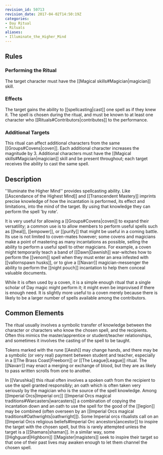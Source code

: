 ```yaml
---
revision_id: 50713
revision_date: 2017-04-02T14:50:19Z
categories:
- Day Ritual
- Rituals
aliases:
- Illuminate_the_Higher_Mind
---
```


## Rules

### Performing the Ritual
  The target character must have the [[Magical skills#Magician|magician]] skill.



### Effects
The target gains the ability to [[spellcasting|cast]] one spell as if they knew it. The spell is chosen during the ritual, and must be known to at least one character who [[Rituals#Contributors|contributes]] to the performance. 



### Additional Targets
This ritual can affect additional characters from the same [[Groups#Covens|coven]]. Each additional character increases the magnitude by 3. Additional characters must have the [[Magical skills#Magician|magician]] skill and be present throughout; each target receives the ability to cast the same spell.

## Description

''Illuminate the Higher Mind'' provides spellcasting ability. Like [[Ascendance of the Highest Mind]] and [[Transcendent Mastery]] imprints precise knowledge of how the incantation is performed, its effect and limitations, into the mind of the target. By using that knowledge they can perform the spell 'by rote'.

It is very useful for allowing a [[Groups#Covens|coven]] to expand their versatility; a common use is to allow members to perform useful spells such as [[heal]], [[empower]], or [[purify]] that might be useful in a coming battle. Its use is not limited to coven-mates however; some covens and magicians make a point of mastering as many incantations as possible, selling the ability to perform a useful spell to other magicians. For example, a coven might temporarily teach a band of [[Dawn|Dawnish]] war-witches how to perform the [[venom]] spell when they must enter an area infested with [[vallornspawn husks]], or to give a [[Navarr]] magician-messenger the ability to perform the [[night pouch]] incantation to help them conceal valuable documents.

While it is often used by a coven, it is a simple enough ritual that a single scholar of Day magic might perform it; it might even be improvised if there is enough need. It is slightly more useful to a coven merely because there is likely to be a larger number of spells available among the contributors.

## Common Elements
The ritual usually involves a symbolic transfer of knowledge between the character or characters who know the chosen spell, and the recipients. Often this mimics the master/apprentice or student/teacher relationships, and sometimes it involves the casting of the spell to be taught. 

Tokens marked with the rune [[Aesh]] may change hands, and there may be a symbolic (or very real) payment between student and teacher, especially in a [[The Brass Coast|Freeborn]] or [[The League|League]] ritual. The [[Navarr]] may enact a merging or exchange of blood, but they are as likely to pass written scrolls from one to another.

In [[Varushka]] this ritual often involves a spoken oath from the recipient to use the spell granted responsibly; an oath which is often taken very seriously by the magician who is the source of the spell knowledge. Among [[Imperial Orcs|Imperial orc]] [[Imperial Orcs magical traditions#Warcasters|warcasters]] a combination of copying the incantation down and an oath to use the spell for the good of the [[legion]] may be combined (often overseen by an [[Imperial Orcs magical traditions#Oathwrights|oathwright]]). Some Imperial orcs ritualists call on an [[Imperial Orcs religious beliefs#Imperial Orc ancestors|ancestor]] to inspire the target with the chosen spell, but this is rarely attempted unless the target is a [[Shamans|shaman]]. In a similar way, some [[Highguard|Highborn]] [[Magister|magisters]] seek to inspire their target so that one of their past lives may awaken enough to let them channel the chosen spell.





